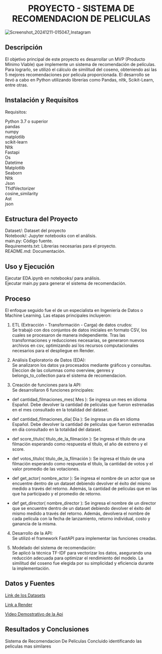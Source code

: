 
<h1 align="center">PROYECTO - SISTEMA DE RECOMENDACION DE PELICULAS</h1>



![Screenshot_20241211-015047_Instagram](https://github.com/user-attachments/assets/c0d5bb4f-5627-46f5-8996-4b05a0ba7431)


## Descripción

El objetivo principal de este proyecto es desarrollar un MVP (Producto Mínimo Viable) que implemente un sistema de recomendación de películas. Para lograrlo, se utilizó el cálculo de similitud del coseno, obteniendo asi las 5 mejores recomendaciones por pelicula proporcionada. El desarrollo se llevó a cabo en Python utilizando librerías como Pandas, nltk, Scikit-Learn, entre otras.

## Instalación y Requisitos
Requisitos:  

Python 3.7 o superior  
pandas  
numpy  
matplotlib  
scikit-learn  
Nltk  
Fastapi  
Os  
Datetime  
Matplotlib  
Seaborn  
Nltk  
Json  
TfidfVectorizer  
cosine_similarity  
Ast  
json  

## Estructura del Proyecto

Dataset/: Dataset del proyecto  
Notebook/: Jupyter notebooks con el análisis.  
main.py: Código fuente.  
Requirements.txt: Librerias necesarias para el proyecto.  
README.md: Documentación.  

## Uso y Ejecución  

Ejecutar EDA.ipynb en notebooks/ para análisis.  
Ejecutar main.py para generar el sistema de recomendación.  

## Proceso
El enfoque seguido fue el de un especialista en Ingeniería de Datos o Machine Learning. Las etapas principales incluyeron:

1. ETL (Extracción - Transformación - Carga) de datos crudos:  
Se trabajó con dos conjuntos de datos iniciales en formato CSV, los cuales se procesaron de manera independiente. Tras las transformaciones y reducciones necesarias, se generaron nuevos archivos en csv, optimizando así los recursos computacionales necesarios para el despliegue en Render.

2. Análisis Exploratorio de Datos (EDA):  
Se analizaron los datos ya procesados mediante gráficos y consultas. Eleccion de las columnas como overview, genres y belongs_to_collection para el sistema de recomendacion.

3. Creación de funciones para la API:  
Se desarrollaron 6 funciones principales:  

- def cantidad_filmaciones_mes( Mes ): Se ingresa un mes en idioma Español. Debe devolver la cantidad de películas que fueron estrenadas en el mes consultado en la totalidad del dataset.

- def cantidad_filmaciones_dia( Dia ): Se ingresa un día en idioma Español. Debe devolver la cantidad de películas que fueron estrenadas en día consultado en la totalidad del dataset.

- def score_titulo( titulo_de_la_filmación ): Se ingresa el título de una filmación esperando como respuesta el título, el año de estreno y el score.

- def votos_titulo( titulo_de_la_filmación ): Se ingresa el título de una filmación esperando como respuesta el título, la cantidad de votos y el valor promedio de las votaciones. 

- def get_actor( nombre_actor ): Se ingresa el nombre de un actor que se encuentre dentro de un dataset debiendo devolver el éxito del mismo medido a través del retorno. Además, la cantidad de películas que en las que ha participado y el promedio de retorno.

- def get_director( nombre_director ): Se ingresa el nombre de un director que se encuentre dentro de un dataset debiendo devolver el éxito del mismo medido a través del retorno. Además, devolvera el nombre de cada película con la fecha de lanzamiento, retorno individual, costo y ganancia de la misma.

4. Desarrollo de la API:  
Se utilizó el framework FastAPI para implementar las funciones creadas.

5. Modelado del sistema de recomendación:  
Se aplicó la técnica TF-IDF para vectorizar los datos, asegurando una reducción adecuada para optimizar el rendimiento del modelo. La similitud del coseno fue elegida por su simplicidad y eficiencia durante la implementación.


## Datos y Fuentes

[Link de los Datasets](https://drive.google.com/drive/folders/1X_LdCoGTHJDbD28_dJTxaD4fVuQC9Wt5)

[Link a Render](https://proyecto-individual-henry-11.onrender.com/docs)

[Video Demostrativo de la Api](https://www.youtube.com/watch?v=ctjgmCjU-EY&t=2s)

## Resultados y Conclusiones

Sistema de Recomendacion De Peliculas Concluido identificando las peliculas mas similares

